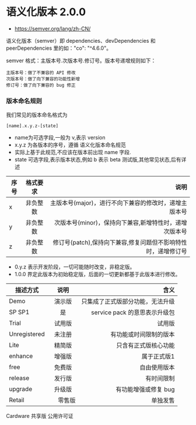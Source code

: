 # 语义化版本 2.0.0

* https://semver.org/lang/zh-CN/

语义化版本（semver）即 dependencies、devDependencies 和 peerDependencies 里的如："co": "^4.6.0"。

semver 格式：主版本号.次版本号.修订号。版本号递增规则如下：
```
主版本号：做了不兼容的 API 修改
次版本号：做了向下兼容的功能性新增
修订号：做了向下兼容的 bug 修正
```

### 版本命名规则
我们常见的版本命名格式为
```
[name].x.y.z-[state]
```
- name为可选字段,一般为 v,表示 version
- x.y.z 为各版本的序号，遵循 语义化版本命名规范
- 实际上基于此规范,不应该在版本前出现 name 字段.
- state 可选字段,表示版本状态,例如 b 表示 beta 测试版,其他常见状态,后有详述



| 序号   |	格式要求|	说明 |
|------|:------:|----:|
| x |	非负整数|	主版本号(major)，进行不向下兼容的修改时，递增主版本号 |
| y |	非负整数|	次版本号(minor)，保持向下兼容,新增特性时，递增次版本号 |
| z |	非负整数|	修订号(patch),保持向下兼容,修复问题但不影响特性时，递增修订号 |

- 0.y.z 表示开发阶段，一切可能随时改变，非稳定版。
- 1.0.0 界定此版本为初始稳定版，后面的一切更新都基于此版本进行修改。

|描述方式|	说明|	含义|
|------|:------:|----:|
|Demo|	演示版|	只集成了正式版部分功能，无法升级|
|SP	SP1|	是| service pack 的意思表示升级包|
|Trial|	试用版|	试用版|
|Unregistered|	未注册|	有功能或时间限制的版本|
|Lite|	精简版|	只含有正式版核心功能|
|enhance|	增强版|	属于正式版1|
|free|	免费版|	自由使用版本|
|release|	发行版|	有时间限制|
|upgrade|	升级版|	有功能增强或修复 bug|
|Retail|　	零售版|	单独发售|
Cardware	共享版	公用许可证


